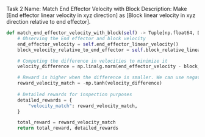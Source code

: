 Task 2
Name: Match End Effector Velocity with Block
Description: Make [End effector linear velocity in xyz direction] as [Block linear velocity in xyz direction relative to end effector].

```python
def match_end_effector_velocity_with_block(self) -> Tuple[np.float64, Dict[str, np.float64]]:
    # Observing the End effector and block velocity
    end_effector_velocity = self.end_effector_linear_velocity()
    block_velocity_relative_to_end_effector = self.block_relative_linear_velocity()

    # Computing the difference in velocities to minimize it
    velocity_difference = np.linalg.norm(end_effector_velocity - block_velocity_relative_to_end_effector)

    # Reward is higher when the difference is smaller. We can use negative velocity_difference for this, but using -np.tanh() to constrain the value between -1 and 0
    reward_velocity_match = -np.tanh(velocity_difference)
    
    # Detailed rewards for inspection purposes
    detailed_rewards = {
        "velocity_match": reward_velocity_match,
    }

    total_reward = reward_velocity_match
    return total_reward, detailed_rewards
```